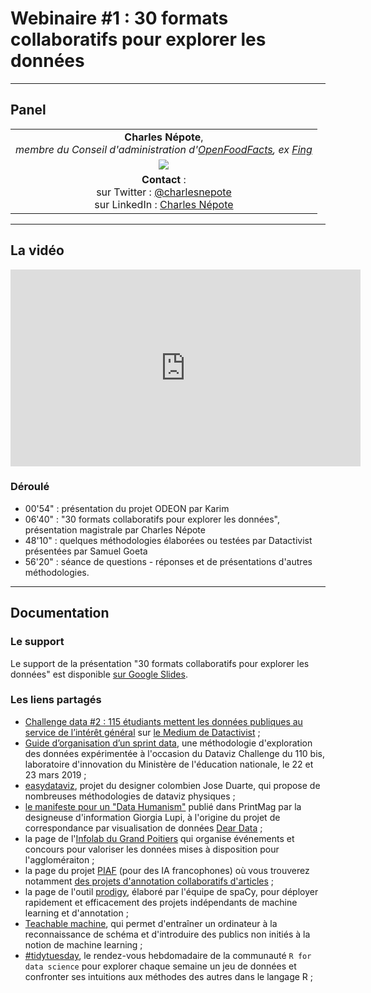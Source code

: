 # Webinaire #1 : 30 formats collaboratifs pour explorer les données


-------------

## Panel


|  |
| :---: |
| **Charles Népote**, </br> *membre du Conseil d'administration d'[OpenFoodFacts](https://fr.openfoodfacts.org/), ex [Fing](https://fing.org/)* |
| ![](https://media-exp1.licdn.com/dms/image/C4E03AQFlVzJAFO3Naw/profile-displayphoto-shrink_200_200/0?e=1597881600&v=beta&t=iPtdcWsbvFYSjRcWzzsNUcivqWb_90LXoumMMvn4IXA) |
| **Contact** :</br> sur Twitter : [\@charlesnepote](https://twitter.com/charlesnepote) </br> sur LinkedIn : [Charles Népote](https://www.linkedin.com/in/charlesnepote/) |

--------------

## La vidéo

<iframe width="560" height="315" src="https://aperi.tube/videos/embed/33c1d132-8d0b-40b8-8403-b4c9c9c42933" frameborder="0" allowfullscreen></iframe>

### Déroulé

* 00'54" : présentation du projet ODEON par Karim
* 06'40" : "30 formats collaboratifs pour explorer les données", présentation magistrale par Charles Népote
* 48'10" : quelques méthodologies élaborées ou testées par Datactivist présentées par Samuel Goeta
* 56'20" : séance de questions - réponses et de présentations d'autres méthodologies.

-------------

## Documentation

### Le support

Le support de la présentation "30 formats collaboratifs pour explorer les données" est disponible [sur Google Slides](http://frama.link/30frmt).


### Les liens partagés
* [Challenge data #2 : 115 étudiants mettent les données publiques au service de l’intérêt général](https://medium.com/datactivist/challenge-data-2-115-%C3%A9tudiants-mettent-les-donn%C3%A9es-publiques-au-service-de-lint%C3%A9r%C3%AAt-g%C3%A9n%C3%A9ral-f9e4b804d05c) sur [le Medium de Datactivist](https://medium.com/datactivist) ;
* [Guide d’organisation d’un sprint data](https://datactivist.coop/datavizchallenge/guide/docs/index.html), une méthodologie d'exploration des données expérimentée à l'occasion du Dataviz Challenge du 110 bis, laboratoire d'innovation du Ministère de l'éducation nationale, le 22 et 23 mars 2019 ;
* [easydataviz](http://easydataviz.co/), projet du designer colombien Jose Duarte, qui propose de nombreuses méthodologies de dataviz physiques ;
* [le manifeste pour un "Data Humanism"](http://giorgialupi.com/data-humanism-my-manifesto-for-a-new-data-wold) publié dans PrintMag par la designeuse d'information Giorgia Lupi, à l'origine du projet de correspondance par visualisation de données [Dear Data](http://giorgialupi.com/dear-data) ;
* la page de l'[Infolab du Grand Poitiers](https://data.grandpoitiers.fr/pages/accueil/) qui organise événements et concours pour valoriser les données mises à disposition pour l'aggloméraiton ;
* la page du projet [PIAF](https://piaf.etalab.studio/actualites.html) (pour des IA francophones) où vous trouverez notamment [des projets d'annotation collaboratifs d'articles](https://piaf.etalab.studio/enseignements-contributions/) ;
* la page de l'outil [prodigy](https://prodi.gy/), élaboré par l'équipe de spaCy, pour déployer rapidement et efficacement des projets indépendants de machine learning et d'annotation ;
* [Teachable machine](https://teachablemachine.withgoogle.com/), qui permet d'entraîner un ordinateur à la reconnaissance de schéma et d'introduire des publics non initiés à la notion de machine learning ;
* [#tidytuesday](https://github.com/rfordatascience/tidytuesday), le rendez-vous hebdomadaire de la communauté `R for data science` pour explorer chaque semaine un jeu de données et confronter ses intuitions aux méthodes des autres dans le langage R ;
